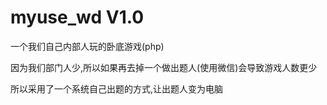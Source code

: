 # myuse_wd  V1.0
一个我们自己内部人玩的卧底游戏(php)

因为我们部门人少,所以如果再去掉一个做出题人(使用微信)会导致游戏人数更少

所以采用了一个系统自己出题的方式,让出题人变为电脑
